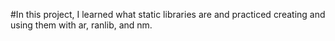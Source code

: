 
#In this project, I learned what static libraries are and practiced creating and using them with ar, ranlib, and nm.
